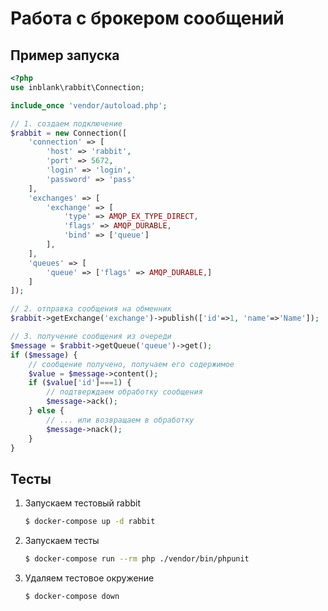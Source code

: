 # Работа с брокером сообщений

## Пример запуска

```php
<?php
use inblank\rabbit\Connection;

include_once 'vendor/autoload.php';

// 1. создаем подключение
$rabbit = new Connection([
    'connection' => [
        'host' => 'rabbit',
        'port' => 5672,
        'login' => 'login',
        'password' => 'pass'
    ],
    'exchanges' => [
        'exchange' => [
            'type' => AMQP_EX_TYPE_DIRECT,
            'flags' => AMQP_DURABLE,
            'bind' => ['queue']
        ],
    ],
    'queues' => [
        'queue' => ['flags' => AMQP_DURABLE,]
    ]
]);

// 2. отправка сообщения на обменник
$rabbit->getExchange('exchange')->publish(['id'=>1, 'name'=>'Name']);

// 3. получение сообщения из очереди
$message = $rabbit->getQueue('queue')->get();
if ($message) {
    // сообщение получено, получаем его содержимое
    $value = $message->content();
    if ($value['id']===1) {
        // подтверждаем обработку сообщения
        $message->ack();
    } else {
        // ... или возвращаем в обработку
        $message->nack();
    }
}
```

## Тесты

1. Запускаем тестовый rabbit
    ```bash
    $ docker-compose up -d rabbit
   ```
2. Запускаем тесты
    ```bash
   $ docker-compose run --rm php ./vendor/bin/phpunit
    ```
3. Удаляем тестовое окружение
    ```bash
   $ docker-compose down
    ```
